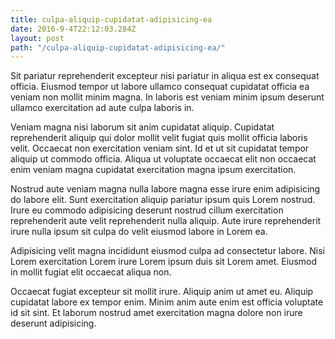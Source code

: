 ```yaml
---
title: culpa-aliquip-cupidatat-adipisicing-ea
date: 2016-9-4T22:12:03.284Z
layout: post
path: "/culpa-aliquip-cupidatat-adipisicing-ea/"
---
```


Sit pariatur reprehenderit excepteur nisi pariatur in aliqua est ex consequat officia. Eiusmod tempor ut labore ullamco consequat cupidatat officia ea veniam non mollit minim magna. In laboris est veniam minim ipsum deserunt ullamco exercitation ad aute culpa laboris in.

Veniam magna nisi laborum sit anim cupidatat aliquip. Cupidatat reprehenderit aliquip qui dolor mollit velit fugiat quis mollit officia laboris velit. Occaecat non exercitation veniam sint. Id et ut sit cupidatat tempor aliquip ut commodo officia. Aliqua ut voluptate occaecat elit non occaecat enim veniam magna cupidatat exercitation magna ipsum exercitation.

Nostrud aute veniam magna nulla labore magna esse irure enim adipisicing do labore elit. Sunt exercitation aliquip pariatur ipsum quis Lorem nostrud. Irure eu commodo adipisicing deserunt nostrud cillum exercitation reprehenderit aute velit reprehenderit nulla aliquip. Aute irure reprehenderit irure nulla ipsum sit culpa do velit eiusmod labore in Lorem ea.

Adipisicing velit magna incididunt eiusmod culpa ad consectetur labore. Nisi Lorem exercitation Lorem irure Lorem ipsum duis sit Lorem amet. Eiusmod in mollit fugiat elit occaecat aliqua non.

Occaecat fugiat excepteur sit mollit irure. Aliquip anim ut amet eu. Aliquip cupidatat labore ex tempor enim. Minim anim aute enim est officia voluptate id sit sint. Et laborum nostrud amet exercitation magna dolore non irure deserunt adipisicing.